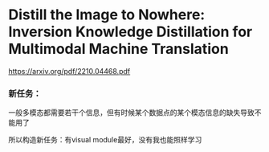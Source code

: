 # Distill the Image to Nowhere: Inversion Knowledge Distillation for Multimodal Machine Translation

https://arxiv.org/pdf/2210.04468.pdf

### 新任务：

一般多模态都需要若干个信息，但有时候某个数据点的某个模态信息的缺失导致不能用了

所以构造新任务：有visual module最好，没有我也能照样学习
